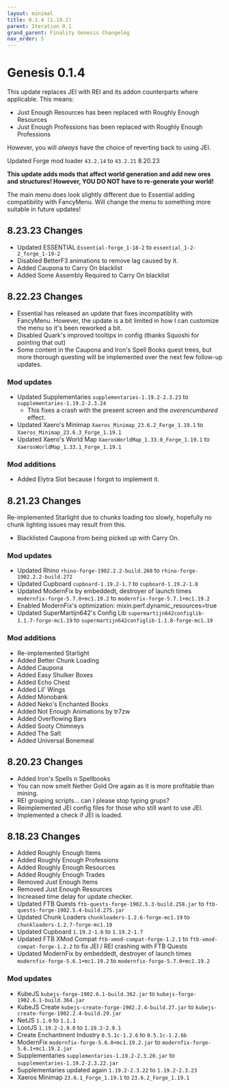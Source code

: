 ```yaml
---
layout: minimal
title: 0.1.4 (1.19.2)
parent: Iteration 0.1
grand_parent: Finality Genesis Changelog
nav_order: 5
---
```


# Genesis 0.1.4

This update replaces JEI with REI and its addon counterparts where applicable. This means:
- Just Enough Resources has been replaced with Roughly Enough Resources
- Just Enough Professions has been replaced with Roughly Enough Professions

However, you will *always* have the choice of reverting back to using JEI.

Updated Forge mod loader `43.2.14` to `43.2.21` 8.20.23

**This update adds mods that affect world generation and add new ores and structures! However, YOU DO NOT have to re-generate your world!**

The main menu does look slightly different due to Essential adding compatibility with FancyMenu. Will change the menu to something more suitable in future updates!

## 8.23.23 Changes
- Updated ESSENTIAL `Essential-forge_1-18-2` to `essential_1-2-2_forge_1-19-2`
- Disabled BetterF3 animations to remove lag caused by it.
- Added Caupona to Carry On blacklist
- Added Some Assembly Required to Carry On blacklist

## 8.22.23 Changes
- Essential has released an update that fixes incompatiblity with FancyMenu. However, the update is a bit limited in how I can customize the menu so it's been reworked a bit.
- Disabled Quark's improved tooltips in config (thanks Squoshi for pointing that out)
- Some content in the Caupona and Iron's Spell Books quest trees, but more thorough questing will be implemented over the next few follow-up updates.

### Mod updates
- Updated Supplementaries `supplementaries-1.19.2-2.3.23` to `supplementaries-1.19.2-2.3.24`
  - This fixes a crash with the present screen and the *overencumbered* effect.
- Updated Xaero's Minimap `Xaeros_Minimap_23.6.2_Forge_1.19.1` to `Xaeros_Minimap_23.6.3_Forge_1.19.1`
- Updated Xaero's World Map `XaerosWorldMap_1.33.0_Forge_1.19.1` to `XaerosWorldMap_1.33.1_Forge_1.19.1`

### Mod additions
- Added Elytra Slot because I forgot to implement it.

## 8.21.23 Changes
Re-implemented Starlight due to chunks loading too slowly, hopefully no chunk lighting issues may result from this.
- Blacklisted Caupona from being picked up with Carry On.

### Mod updates
- Updated Rhino `rhino-forge-1902.2.2-build.268` to `rhino-forge-1902.2.2-build.272`
- Updated Cupboard `cupboard-1.19.2-1.7` to `cupboard-1.19.2-1.8`
- Updated ModernFix by embeddedt, destroyer of launch times `modernfix-forge-5.7.0+mc1.19.2` to `modernfix-forge-5.7.1+mc1.19.2`
- Enabled ModernFix's optimization: mixin.perf.dynamic_resources=true
- Updated SuperMartijn642's Config Lib `supermartijn642configlib-1.1.7-forge-mc1.19` to `supermartijn642configlib-1.1.8-forge-mc1.19`

### Mod additions
- Re-implemented Starlight
- Added Better Chunk Loading
- Added Caupona
- Added Easy Shulker Boxes
- Added Echo Chest
- Added Lil' Wings
- Added Monobank
- Added Neko's Enchanted Books
- Added Not Enough Animations by tr7zw
- Added Overflowing Bars
- Added Sooty Chimneys
- Added The Salt
- Added Universal Bonemeal

## 8.20.23 Changes
- Added Iron's Spells n Spellbooks
- You can now smelt Nether Gold Ore again as it is more profitable than mining.
- REI grouping scripts... can I please stop typing grups?
- Reimplemented JEI config files for those who still want to use JEI.
- Implemented a check if JEI is loaded.

## 8.18.23 Changes
- Added Roughly Enough Items
- Added Roughly Enough Professions
- Added Roughly Enough Resources
- Added Roughly Enough Trades
- Removed Just Enough Items
- Removed Just Enough Resources
- Increased time delay for update checker.
- Updated FTB Quests `ftb-quests-forge-1902.5.3-build.258.jar` to `ftb-quests-forge-1902.5.4-build.275.jar`
- Updated Chunk Loaders `chunkloaders-1.2.6-forge-mc1.19` to `chunkloaders-1.2.7-forge-mc1.19`
- Updated Cupboard `1.19.2-1.6` to `1.19.2-1.7`
- Updated FTB XMod Compat `ftb-xmod-compat-forge-1.2.1` to `ftb-xmod-compat-forge-1.2.2` to fix JEI / REI crashing with FTB Quests
- Updated ModernFix by embeddedt, destroyer of launch times `modernfix-forge-5.6.1+mc1.19.2` to `modernfix-forge-5.7.0+mc1.19.2`

### Mod updates
- KubeJS `kubejs-forge-1902.6.1-build.362.jar` to `kubejs-forge-1902.6.1-build.364.jar`
- KubeJS Create `kubejs-create-forge-1902.2.4-build.27.jar` to `kubejs-create-forge-1902.2.4-build.29.jar`
- NetJS `1.1.0` to `1.1.1`
- LootJS `1.19.2-2.9.0` to `1.19.2-2.9.1`
- Create Enchantment Industry `0.5.1c-1.2.6` to `0.5.1c-1.2.6b`
- ModernFix `modernfix-forge-5.6.0+mc1.19.2.jar` to `modernfix-forge-5.6.1+mc1.19.2.jar`
- Supplementaries `supplementaries-1.19.2-2.3.20.jar` to `supplementaries-1.19.2-2.3.22.jar`
- Supplementaries updated again `1.19.2-2.3.22` to `1.19.2-2.3.23`
- Xaeros Minimap `23.6.1_Forge_1.19.1` to `23.6.2_Forge_1.19.1`